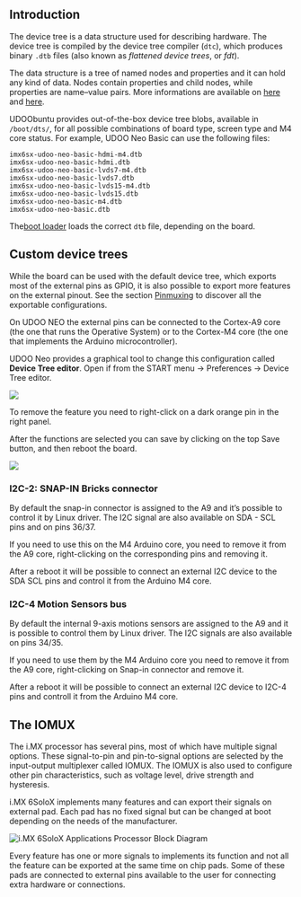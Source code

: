 ## Introduction

The device tree is a data structure used for describing hardware. The device tree is compiled by the device tree compiler (`dtc`), which produces binary `.dtb` files (also known as *flattened device trees*, or *fdt*).

The data structure is a tree of named nodes and properties and it can hold any kind of data. Nodes contain properties and child nodes, while properties are name–value pairs. More informations are available on [here](http://elinux.org/Device_Tree) and [here](https://saurabhsengarblog.wordpress.com/2015/11/28/device-tree-tutorial-arm/).

UDOObuntu provides out-of-the-box device tree blobs, available in `/boot/dts/`, for all possible combinations of board type, screen type and M4 core status. For example, UDOO Neo Basic can use the following files:

    imx6sx-udoo-neo-basic-hdmi-m4.dtb
    imx6sx-udoo-neo-basic-hdmi.dtb
    imx6sx-udoo-neo-basic-lvds7-m4.dtb
    imx6sx-udoo-neo-basic-lvds7.dtb
    imx6sx-udoo-neo-basic-lvds15-m4.dtb
    imx6sx-udoo-neo-basic-lvds15.dtb
    imx6sx-udoo-neo-basic-m4.dtb
    imx6sx-udoo-neo-basic.dtb

The[boot loader](../Software_&_Operating_Systems/Boot_Process.html) loads the correct `dtb` file, depending on the board.


## Custom device trees
While the board can be used with the default device tree, which exports most of the external pins as GPIO, it is also possible to export more features on the external pinout. See the section [Pinmuxing](../Hardware_&_Accessories/GPIO.html) to discover all the exportable configurations.

On UDOO NEO the external pins can be connected to the Cortex-A9 core (the one that runs the Operative System) or to the Cortex-M4 core (the one that implements the Arduino microcontroller).

UDOO Neo provides a graphical tool to change this configuration called **Device Tree editor**. Open if from the START menu -> Preferences -> Device Tree editor.

<img src="../img/dtweb/gui.png"><br>

To remove the feature you need to right-click on a dark orange pin in the right panel.

After the functions are selected you can save by clicking on the top Save button, and then reboot the board.

<img src="../img/dtweb/save.png">


### I2C-2: SNAP-IN Bricks connector
By default the snap-in connector is assigned to the A9 and it’s possible to control it by Linux driver. The I2C signal are also available on SDA - SCL pins and on pins 36/37.

If you need to use this on the M4 Arduino core, you need to remove it from the A9 core, right-clicking on the corresponding pins and removing it.

After a reboot it will be possible to connect an external I2C device to the SDA SCL pins and control it from the Arduino M4 core.


### I2C-4 Motion Sensors bus
By default the internal 9-axis motions sensors are assigned to the A9 and it is possible to control them by Linux driver. The I2C signals are also available on pins 34/35.

If you need to use them by the M4 Arduino core you need to remove it from the A9 core, right-clicking on Snap-in connector and remove it.

After a reboot it will be possible to connect an external I2C device to I2C-4 pins and controll it from the Arduino M4 core.


## The IOMUX
The i.MX processor has several pins, most of which have multiple signal options.
These signal-to-pin and pin-to-signal options are selected by the input-output multiplexer
called IOMUX. The IOMUX is also used to configure other pin characteristics, such as
voltage level, drive strength and hysteresis.

i.MX 6SoloX implements many features and can export their signals on external pad. Each pad has no fixed signal but can be changed at boot depending on the needs of the manufacturer.

![i.MX 6SoloX Applications Processor Block Diagram](https://cloud.githubusercontent.com/assets/10534600/12678546/940dc69a-c69f-11e5-9a6f-bea9c1fe99f0.jpg)

Every feature has one or more signals to implements its function and not all the feature can be exported at the same time on chip pads.
Some of these pads are connected to external pins available to the user for connecting extra hardware or connections.
